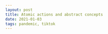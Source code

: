 ```yaml
---
layout: post
title: Atomic actions and abstract concepts
date: 2021-01-03
tags: pandemic, tiktok
---
```

